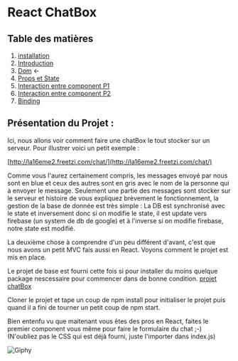 # React ChatBox

## Table des matières

1. [installation](./Installation.md) 
2. [Introduction](./introduction.md) 
3. [Dom](./Dom.md) ←
4. [Props et State](./PropsEtState.md)
5. [Interaction entre component P1](./InteractionEntreComponentPartie1.md) 
6. [Interaction entre component P2](./InteractionEntreComponentPartie2.md) 
7. [Binding](./Binding.md)


## Présentation du Projet :

Ici, nous allons voir comment faire une chatBox le tout stocker sur un serveur. Pour illustrer voici un petit exemple : 

[http://la16eme2.freetzi.com/chat/](http://la16eme2.freetzi.com/chat/)

Comme vous l'aurez certainement compris, les messages envoyé par nous sont en blue et ceux des autres sont en gris avec le nom de la personne qui à envoyer le message. Seulement une partie des messages sont stocker sur le serveur et histoire de vous expliquez brèvement le fonctionnement, la gestion de la base de donnée est très simple : La DB est synchronisé avec le state et inversement donc si on modifie le state, il est update vers firebase (un system de db de google) et à l'inverse si on modifie firebase, notre state est modifié.

La deuxième chose à comprendre d'un peu différent d'avant, c'est que nous avons un petit MVC fais aussi en React. Voyons comment le projet est mis en place.

Le projet de base est fourni cette fois si pour installer du moins quelque package nescessaire pour commencer dans de bonne condition.
[projet chatBox](./Chatbox)

Cloner le projet et tape un coup de npm install pour initialiser le projet puis quand il a fini de tourner un petit coup de npm start.

Bien entenfu vu que maitenant vous êtes des pros en React, faites le premier component vous même pour faire le formulaire du chat ;-) 
(N'oubliez pas le CSS qui est déjà fourni, juste l'importer dans index.js)


![Giphy](https://ressources.blogdumoderateur.com/2013/02/gif-anime.gif)



